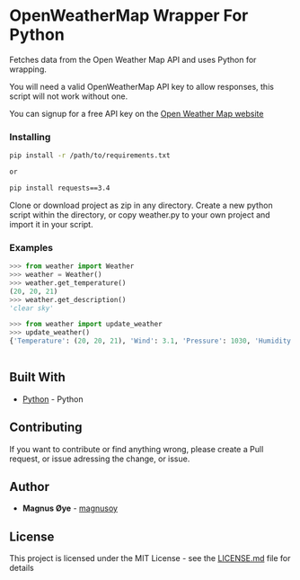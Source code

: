 # OpenWeatherMap Wrapper For Python
Fetches data from the Open Weather Map API and uses Python for wrapping.


You will need a valid OpenWeatherMap API key to allow responses, this script will not work without one.

You can signup for a free API key on the [Open Weather Map website](https://openweathermap.org/)


### Installing

```bash
pip install -r /path/to/requirements.txt

or

pip install requests==3.4
```


Clone or download project as zip in any directory.
Create a new python script within the directory, or copy
weather.py to your own project and import it in your
script.

### Examples

```python
>>> from weather import Weather
>>> weather = Weather()
>>> weather.get_temperature()
(20, 20, 21)
>>> weather.get_description()
'clear sky'

```

```python
>>> from weather import update_weather
>>> update_weather()
{'Temperature': (20, 20, 21), 'Wind': 3.1, 'Pressure': 1030, 'Humidity': 35, 'Description': 'clear sky', 'Sunrise': 'Fri Jun 22 05:43:27 2018', 'Sunset': 'Fri Jun 22 22:21:47 2018', 'City': 'London', 'Country': 'UK'}
		
```

## Built With

* [Python](https://www.python.org/) - Python

## Contributing

If you want to contribute or find anything wrong, please create a Pull request, or issue adressing the change, or issue.


## Author

* **Magnus Øye** - [magnusoy](https://github.com/magnusoy)


## License

This project is licensed under the MIT License - see the [LICENSE.md](https://github.com/magnusoy/Arduino-with-Python/blob/master/LICENSE) file for details
